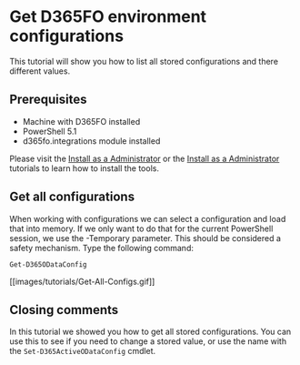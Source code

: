 ﻿# **Get D365FO environment configurations**

This tutorial will show you how to list all stored configurations and there different values.

## **Prerequisites**
* Machine with D365FO installed
* PowerShell 5.1
* d365fo.integrations module installed
  
Please visit the [Install as a Administrator](https://github.com/d365collaborative/d365fo.integrations/wiki/Tutorial-First-Time-Install-Administrator) or the [Install as a Administrator](https://github.com/d365collaborative/d365fo.integrations/wiki/Tutorial-First-Time-Install-Non-Administrator) tutorials to learn how to install the tools.

## **Get all configurations**
When working with configurations we can select a configuration and load that into memory. If we only want to do that for the current PowerShell session, we use the -Temporary parameter. This should be considered a safety mechanism. Type the following command:

```
Get-D365ODataConfig
```

[[images/tutorials/Get-All-Configs.gif]]

## **Closing comments**
In this tutorial we showed you how to get all stored configurations. You can use this to see if you need to change a stored value, or use the name with the `Set-D365ActiveODataConfig` cmdlet.